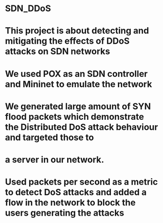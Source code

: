 # SDN_DDoS

# This project is about detecting and mitigating the effects of DDoS attacks on SDN networks

# We used POX as an SDN controller and Mininet to emulate the network

# We generated large amount of SYN flood packets which demonstrate the Distributed DoS attack behaviour and targeted those to
# a server in our network.

# Used packets per second as a metric to detect DoS attacks and added a flow in the network to block the users generating the attacks
